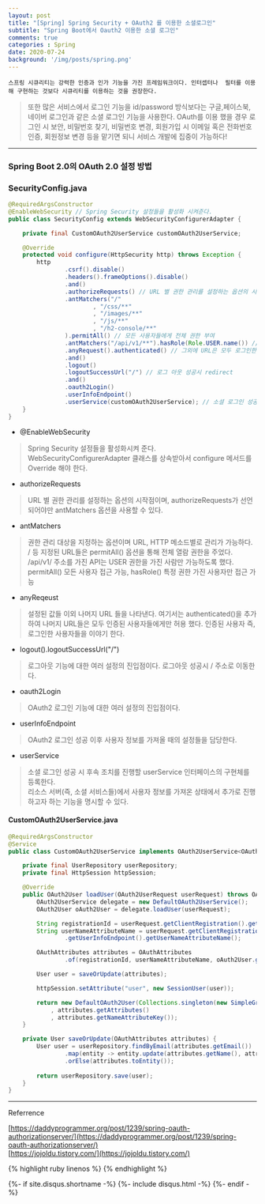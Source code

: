 ```yaml
---
layout: post
title: "[Spring] Spring Security + OAuth2 를 이용한 소셜로그인"
subtitle: "Spring Boot에서 Oauth2 이용한 소셜 로그인"
comments: true
categories : Spring
date: 2020-07-24
background: '/img/posts/spring.png'
---
```


`스프링 시큐리티는 강력한 인증과 인가 기능을 가진 프레임워크이다. 인터셉터나 
필터를 이용해 구현하는 것보다 시큐리티를 이용하는 것을 권장한다.`      

> 또한 많은 서비스에서 로그인 기능을 id/password 방식보다는 구글,페이스북, 네이버 
로그인과 같은 소셜 로그인 기능을 사용한다. OAuth를 이용 했을 경우 
로그인 시 보안, 비밀번호 찾기, 비밀번호 변경, 회원가입 시 이메일 혹은 전화번호 인증,
 회원정보 변경 등을 맡기면 되니 서비스 개발에 집중이 가능하다!

- - -

### Spring Boot 2.0의 OAuth 2.0 설정 방법 


### SecurityConfig.java

```java
@RequiredArgsConstructor
@EnableWebSecurity // Spring Security 설정들을 활성화 시켜준다.
public class SecurityConfig extends WebSecurityConfigurerAdapter {

    private final CustomOAuth2UserService customOAuth2UserService;

    @Override
    protected void configure(HttpSecurity http) throws Exception {
        http
                .csrf().disable()
                .headers().frameOptions().disable()
                .and()
                .authorizeRequests() // URL 별 권한 관리를 설정하는 옵션의 시작점
                .antMatchers("/"
                        , "/css/**"
                        , "/images/**"
                        , "/js/**"
                        , "/h2-console/**"
                ).permitAll() // 모든 사용자들에게 전체 권한 부여
                .antMatchers("/api/v1/**").hasRole(Role.USER.name()) // 권한 가진 사용자만 허용
                .anyRequest().authenticated() // 그외에 URL은 모두 로그인한 사용자만 허용
                .and()
                .logout()
                .logoutSuccessUrl("/") // 로그 아웃 성공시 redirect
                .and()
                .oauth2Login()
                .userInfoEndpoint()
                .userService(customOAuth2UserService); // 소셜 로그인 성공 시 후속 조치
    }
}
```

- @EnableWebSecurity   

> Spring Security 설정들을 활성화시켜 준다.  
> WebSecurityConfigurerAdapter 클래스를 상속받아서 configure 메서드를 Override 해야 한다.   

- authorizeRequests

> URL 별 권한 관리를 설정하는 옵션의 시작점이며, authorizeRequests가 선언 되어야만 
antMatchers 옵션을 사용할 수 있다.   

- antMatchers

> 권한 관리 대상을 지정하는 옵션이며 URL, HTTP 메소드별로 관리가 가능하다.   
> / 등 지정된 URL들은 permitAll() 옵션을 통해 전체 열람 권한을 주었다.   
> /api/v1/ 주소를 가진 API는 USER 권한을 가진 사람만 가능하도록 했다. 
> permitAll() 모든 사용자 접근 가능, hasRole() 특정 권한 가진 사용자만 접근 가능   

- anyReqeust   

> 설정된 값들 이외 나머지 URL 들을 나타낸다. 여기서는 authenticated()을 추가하여 
나머지 URL들은 모두 인증된 사용자들에게만 허용 했다. 인증된 사용자 즉, 로그인한 사용자들을 
이야기 한다.   

- logout().logoutSuccessUrl("/")

> 로그아웃 기능에 대한 여러 설정의 진입점이다. 로그아웃 성공시 / 주소로 이동한다.   

- oauth2Login

> OAuth2 로그인 기능에 대한 여러 설정의 진입점이다.   

- userInfoEndpoint

> OAuth2 로그인 성공 이후 사용자 정보를 가져올 때의 설정들을 담당한다.   

- userService

> 소셜 로그인 성공 시 후속 조치를 진행할 userService 인터페이스의 구현체를 등록한다.   
리소스 서버(즉, 소셜 서비스들)에서 사용자 정보를 가져온 상태에서 추가로 진행하고자 하는 기능을 
명시할 수 있다.   



#### CustomOAuth2UserService.java

```java
@RequiredArgsConstructor
@Service
public class CustomOAuth2UserService implements OAuth2UserService<OAuth2UserRequest, OAuth2User> {

    private final UserRepository userRepository;
    private final HttpSession httpSession;

    @Override
    public OAuth2User loadUser(OAuth2UserRequest userRequest) throws OAuth2AuthenticationException {
        OAuth2UserService delegate = new DefaultOAuth2UserService();
        OAuth2User oAuth2User = delegate.loadUser(userRequest);

        String registrationId = userRequest.getClientRegistration().getRegistrationId();
        String userNameAttributeName = userRequest.getClientRegistration().getProviderDetails()
                .getUserInfoEndpoint().getUserNameAttributeName();

        OAuthAttributes attributes = OAuthAttributes
                .of(registrationId, userNameAttributeName, oAuth2User.getAttributes());

        User user = saveOrUpdate(attributes);

        httpSession.setAttribute("user", new SessionUser(user));

        return new DefaultOAuth2User(Collections.singleton(new SimpleGrantedAuthority(user.getRoleKey()))
            , attributes.getAttributes()
            , attributes.getNameAttributeKey());
    }

    private User saveOrUpdate(OAuthAttributes attributes) {
        User user = userRepository.findByEmail(attributes.getEmail())
                .map(entity -> entity.update(attributes.getName(), attributes.getPicture()))
                .orElse(attributes.toEntity());
        
        return userRepository.save(user);
    }
}
```








- - -
Referrence 

[https://daddyprogrammer.org/post/1239/spring-oauth-authorizationserver/](https://daddyprogrammer.org/post/1239/spring-oauth-authorizationserver/)        
[https://jojoldu.tistory.com/](https://jojoldu.tistory.com/)    


{% highlight ruby linenos %}
{% endhighlight %}


{%- if site.disqus.shortname -%}
    {%- include disqus.html -%}
{%- endif -%}


